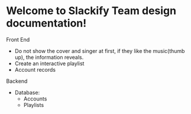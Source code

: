 # Welcome to Slackify Team design documentation!
Front End
- Do not show the cover and singer at first, if they like the music(thumb up), the information reveals.
- Create an interactive playlist
- Account records

Backend
- Database:
  - Accounts
  - Playlists
